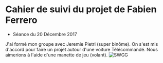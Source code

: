 # Cahier de suivi du projet de Fabien Ferrero

* Séance du 20 Décembre 2017 

J'ai formé mon groupe avec Jeremie Pietri (super binôme). 
On s'est mis d'accord pour faire un projet autour d'une voiture Télécommandé.
Nous aimerions à l'aide d'une manette de jeu (volant).
![SWGG](https://pre00.deviantart.net/9fa7/th/pre/i/2012/261/d/3/swagg_is_dead_by_myartisoriginal-d5f5il4.jpg)



